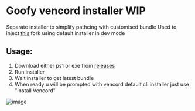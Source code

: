 # Goofy vencord installer WIP
Separate installer to simplify pathcing with customised bundle
Used to inject [this](https://github.com/NatsukashiiOwU/Vencord) fork using default installer in dev mode

## Usage: 
1. Download either ps1 or exe from [releases](https://github.com/NatsukashiiOwU/venstaller/releases/tag/release)
2. Run installer
3. Wait installer to get latest bundle
4. When ready u will be prompted with vencord default cli installer just use "Install Vencord"

![image](https://github.com/user-attachments/assets/544016dd-0580-4ec7-b427-71bb915ad878)
